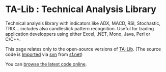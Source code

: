 # TA-Lib : Technical Analysis Library

Technical analysis library with indicators like ADX, MACD, RSI, Stochastic, TRIX... includes also candlestick pattern recognition. Useful for trading application developpers using either Excel, .NET, Mono, Java, Perl or C/C++.

This page relates only to the open-source versions of [TA-Lib](https://ta-lib.org/).
(The source code is [Imported](https://github.com/new/import) via [svn](https://sourceforge.net/p/forge/documentation/SVN%20Overview/) from [sf.net](https://svn.code.sf.net/p/ta-lib/code/))

You can [browse the latest code online](http://ta-lib.svn.sourceforge.net/viewvc/ta-lib/trunk/ta-lib/).

